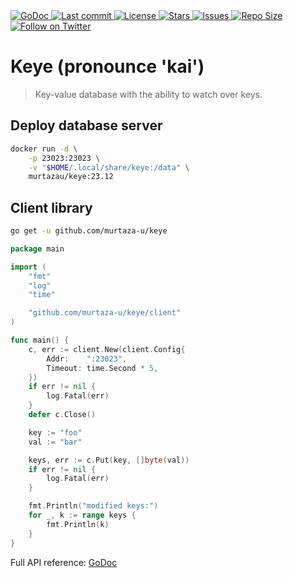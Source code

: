 <a href="https://godoc.org/github.com/murtaza-u/keye">
  <img alt="GoDoc" src="https://img.shields.io/badge/godoc-reference-5272B4.svg?style=for-the-badge&logo=github&color=30b976&logoColor=D9E0EE&labelColor=302D41"/>
</a>

<a href="https://github.com/murtaza-u/keye/pulse">
  <img alt="Last commit" src="https://img.shields.io/github/last-commit/murtaza-u/keye?style=for-the-badge&logo=github&color=8bd5ca&logoColor=D9E0EE&labelColor=302D41"/>
</a>

<a href="https://github.com/murtaza-u/keye/blob/main/LICENSE">
  <img alt="License" src="https://img.shields.io/github/license/murtaza-u/keye?style=for-the-badge&logo=github&color=ee999f&logoColor=D9E0EE&labelColor=302D41" />
</a>

<a href="https://github.com/murtaza-u/keye/stargazers">
  <img alt="Stars" src="https://img.shields.io/github/stars/murtaza-u/keye?style=for-the-badge&logo=github&color=c69ff5&logoColor=D9E0EE&labelColor=302D41" />
</a>

<a href="https://github.com/murtaza-u/keye/issues">
  <img alt="Issues" src="https://img.shields.io/github/issues/murtaza-u/keye?style=for-the-badge&logo=bilibili&color=F5E0DC&logoColor=D9E0EE&labelColor=302D41" />
</a>

<a href="https://github.com/murtaza-u/keye">
  <img alt="Repo Size" src="https://img.shields.io/github/repo-size/murtaza-u/keye?color=%23DDB6F2&label=SIZE&logo=codesandbox&style=for-the-badge&logoColor=D9E0EE&labelColor=302D41" />
</a>

<a href="https://twitter.com/intent/follow?screen_name=murtaza_u_">
  <img alt="Follow on Twitter" src="https://img.shields.io/twitter/follow/murtaza_u_?style=for-the-badge&logo=twitter&color=8aadf3&logoColor=D9E0EE&labelColor=302D41" />
</a>

# Keye (pronounce 'kai')

> Key-value database with the ability to watch over keys.

## Deploy database server

```sh
docker run -d \
    -p 23023:23023 \
    -v "$HOME/.local/share/keye:/data" \
    murtazau/keye:23.12
```

## Client library

```sh
go get -u github.com/murtaza-u/keye
```

```go
package main

import (
	"fmt"
	"log"
	"time"

	"github.com/murtaza-u/keye/client"
)

func main() {
	c, err := client.New(client.Config{
		Addr:    ":23023",
		Timeout: time.Second * 5,
	})
	if err != nil {
		log.Fatal(err)
	}
	defer c.Close()

	key := "foo"
	val := "bar"

	keys, err := c.Put(key, []byte(val))
	if err != nil {
		log.Fatal(err)
	}

	fmt.Println("modified keys:")
	for _, k := range keys {
		fmt.Println(k)
	}
}
```

Full API reference: [GoDoc](https://godoc.org/github.com/murtaza-u/keye)
